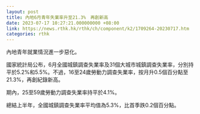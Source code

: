 ```yaml
---
layout: post
title: 內地6月青年失業率升至21.3%　再創新高
date: 2023-07-17 10:27:21.000000000 +08:00
link: https://news.rthk.hk/rthk/ch/component/k2/1709264-20230717.htm
categories: rthk
---
```


內地青年就業情況進一步惡化。

國家統計局公布，6月全國城鎮調查失業率及31個大城市城鎮調查失業率，分別持平於5.2%和5.5%。不過，16至24歲勞動力調查失業率，按月升0.5個百分點至21.3%，再創紀錄新高。

期內，25至59歲勞動力調查失業率持平於4.1%。

總結上半年，全國城鎮調查失業率平均值為5.3%，比首季跌0.2個百分點。
